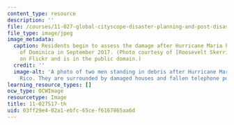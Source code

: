 ```yaml
---
content_type: resource
description: ''
file: /courses/11-027-global-cityscope-disaster-planning-and-post-disaster-rebuilding-and-recovery-spring-2017/03ff29e402a1ebfc65cef6167865aa6d_11-027S17-th.jpg
file_type: image/jpeg
image_metadata:
  caption: Residents begin to assess the damage after Hurricane Maria hit the island
    of Dominica in September 2017. (Photo courtesy of [Roosevelt Skerrit](https://flic.kr/p/YWuY3D)
    on Flickr and is in the public domain.)
  credit: ''
  image-alt: 'A photo of two men standing in debris after Hurricane Maria hit Puerto
    Rico. They are surrounded by damaged houses and fallen telephone poles and wires. '
learning_resource_types: []
ocw_type: OCWImage
resourcetype: Image
title: 11-027S17-th
uid: 03ff29e4-02a1-ebfc-65ce-f6167865aa6d
---
```

